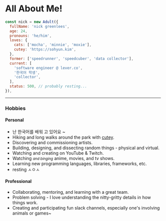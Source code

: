 # All About Me!

```javascript
const nick = new Adult({
  fullName: 'nick greenlees',
  age: 24,
  pronouns: 'he/him',
  loves: {
    cats: ['mocha', 'minnie', 'moxie'],
    cutey: 'https://sohyun.kim',
  },
  former: ['speedrunner', 'speedcuber', 'data collector'],
  current: [
    'software engineer @ lever.co',
    '한국어 학생',
    'collector',
  ],
  status: 500, // probably resting...
}),
```

---

### Hobbies

<!-- tabs:start -->

#### **Personal**

- 난 한국어를 배워 고 있어요 ~
- Hiking and long walks around the park with [cutey](https://sohyun.kim).
- Discovering and commissioning artists.
- Building, designing, and dissecting random things - physical and virtual.
- Watching and creating on YouTube & Twitch.
- Watching <small>_and binging_</small> anime, movies, and tv shows.
- Learning new programming languages, libraries, frameworks, etc.
- resting ㅅㅇㅅ

#### **Professional**

- Collaborating, mentoring, and learning with a great team.
- Problem solving - I love understanding the nitty-gritty details in how things work.
- Creating and participating fun slack channels, especially one's involving animals or games~

<!-- tabs:end -->

